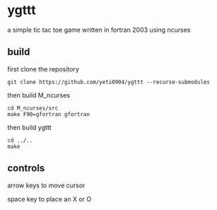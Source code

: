 # ygttt

a simple tic tac toe game written in fortran 2003 using ncurses

## build
first clone the repository

```
git clone https://github.com/yeti0904/ygttt --recurse-submodules
```

then build M_ncurses

```
cd M_ncurses/src
make F90=gfortran gfortran
```

then build ygttt

```
cd ../..
make
```

## controls
arrow keys to move cursor

space key to place an X or O